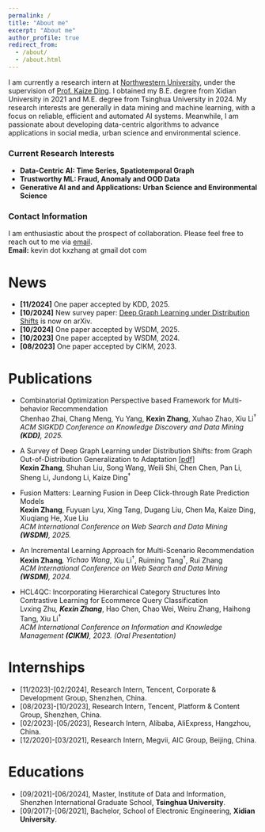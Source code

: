 ```yaml
---
permalink: /
title: "About me"
excerpt: "About me"
author_profile: true
redirect_from: 
  - /about/
  - /about.html
---
```



I am currently a research intern at [Northwestern University](https://www.northwestern.edu/), under the supervision of [Prof. Kaize Ding](https://kaize0409.github.io/). I obtained my B.E. degree from Xidian University in 2021 and M.E. degree from Tsinghua University in 2024. My research interests are generally in data mining and machine learning, with a focus on reliable, efficient and automated AI systems. Meanwhile, I am passionate about developing data-centric algorithms to advance applications in social media, urban science and environmental science.

### Current Research Interests

- **Data-Centric AI: Time Series, Spatiotemporal Graph**
- **Trustworthy ML: Fraud, Anomaly and OOD Data**
- **Generative AI and and Applications: Urban Science and Environmental Science**

### Contact Information

I am enthusiastic about the prospect of collaboration. Please feel free to reach out to me via [email](mailto:kevin.kxzhang@gmail.com).<br>
**Email:** kevin dot kxzhang at gmail dot com


News
======
- **[11/2024]** One paper accepted by KDD, 2025.
- **[10/2024]** New survey paper: [Deep Graph Learning under Distribution Shifts](https://arxiv.org/pdf/2410.19265) is now on arXiv.
- **[10/2024]** One paper accepted by WSDM, 2025.
- **[10/2023]** One paper accepted by WSDM, 2024.
- **[08/2023]** One paper accepted by CIKM, 2023.

Publications
======
- Combinatorial Optimization Perspective based Framework for Multi-behavior Recommendation<br>
Chenhao Zhai, Chang Meng, Yu Yang, **Kexin Zhang**, Xuhao Zhao, Xiu Li<sup>†</sup><br>
<i>ACM SIGKDD Conference on Knowledge Discovery and Data Mining **(KDD)**, 2025.</i>

- A Survey of Deep Graph Learning under Distribution Shifts: from Graph Out-of-Distribution Generalization to Adaptation [[pdf]](https://arxiv.org/pdf/2410.19265)<br>
**Kexin Zhang**, Shuhan Liu, Song Wang, Weili Shi, Chen Chen, Pan Li, Sheng Li, Jundong Li, Kaize Ding<sup>†</sup><br>

- Fusion Matters: Learning Fusion in Deep Click-through Rate Prediction Models<br>
**Kexin Zhang**, Fuyuan Lyu, Xing Tang, Dugang Liu, Chen Ma, Kaize Ding, Xiuqiang He, Xue Liu<br>
<i>ACM International Conference on Web Search and Data Mining **(WSDM)**, 2025.</i>

- An Incremental Learning Approach for Multi-Scenario Recommendation<br>
**Kexin Zhang**<sup>*</sup>, Yichao Wang<sup>*</sup>, Xiu Li<sup>†</sup>, Ruiming Tang<sup>†</sup>, Rui Zhang<br>
<i>ACM International Conference on Web Search and Data Mining **(WSDM)**, 2024.</i>

- HCL4QC: Incorporating Hierarchical Category Structures Into Contrastive Learning for Ecommerce Query Classification<br>
Lvxing Zhu<sup>*</sup>, **Kexin Zhang**<sup>*</sup>, Hao Chen, Chao Wei, Weiru Zhang, Haihong Tang, Xiu Li<sup>†</sup><br>
<i>ACM International Conference on Information and Knowledge Management **(CIKM)**, 2023. (Oral Presentation)</i>

Internships
======
- [11/2023]-[02/2024], Research Intern, Tencent, Corporate & Development Group, Shenzhen, China.
- [08/2023]-[10/2023], Research Intern, Tencent, Platform & Content Group, Shenzhen, China.
- [02/2023]-[05/2023], Research Intern, Alibaba, AliExpress, Hangzhou, China.
- [12/2020]-[03/2021], Research Intern, Megvii, AIC Group, Beijing, China.

Educations
======
- [09/2021]-[06/2024], Master, Institute of Data and Information, Shenzhen International Graduate School, **Tsinghua University**.
- [09/2017]-[06/2021], Bachelor, School of Electronic Engineering, **Xidian University**.
